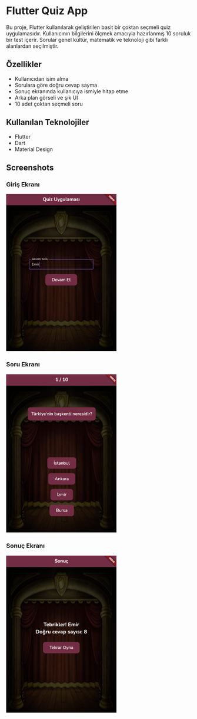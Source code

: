 # Flutter Quiz App 

Bu proje, Flutter kullanılarak geliştirilen basit bir çoktan seçmeli quiz uygulamasıdır. Kullanıcının bilgilerini ölçmek amacıyla hazırlanmış 10 soruluk bir test içerir. Sorular genel kültür, matematik ve teknoloji gibi farklı alanlardan seçilmiştir.

## Özellikler

- Kullanıcıdan isim alma
- Sorulara göre doğru cevap sayma
- Sonuç ekranında kullanıcıya ismiyle hitap etme
- Arka plan görseli ve şık UI
- 10 adet çoktan seçmeli soru

## Kullanılan Teknolojiler

- Flutter
- Dart
- Material Design

## Screenshots

### Giriş Ekranı
<img src="quiz_app/assets/screenshots/home.png" width="300"/>

### Soru Ekranı
<img src="quiz_app/assets/screenshots/question.png" width="300"/>

### Sonuç Ekranı
<img src="quiz_app/assets/screenshots/result.png" width="300"/>
